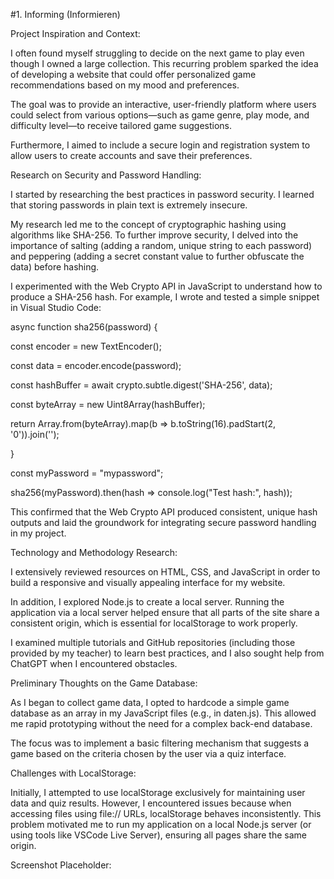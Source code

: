 ﻿

#1. Informing (Informieren)

Project Inspiration and Context:

I often found myself struggling to decide on the next game to play even though I owned a large collection. This recurring problem sparked the idea of developing a website that could offer personalized game recommendations based on my mood and preferences.

The goal was to provide an interactive, user-friendly platform where users could select from various options—such as game genre, play mode, and difficulty level—to receive tailored game suggestions.

Furthermore, I aimed to include a secure login and registration system to allow users to create accounts and save their preferences.

Research on Security and Password Handling:

I started by researching the best practices in password security. I learned that storing passwords in plain text is extremely insecure.

My research led me to the concept of cryptographic hashing using algorithms like SHA-256. To further improve security, I delved into the importance of salting (adding a random, unique string to each password) and peppering (adding a secret constant value to further obfuscate the data) before hashing.

I experimented with the Web Crypto API in JavaScript to understand how to produce a SHA-256 hash. For example, I wrote and tested a simple snippet in Visual Studio Code:

async function sha256(password) {

const encoder = new TextEncoder();

const data = encoder.encode(password);

const hashBuffer = await crypto.subtle.digest('SHA-256', data);

const byteArray = new Uint8Array(hashBuffer);

return Array.from(byteArray).map(b => b.toString(16).padStart(2, '0')).join('');

}

const myPassword = "mypassword";

sha256(myPassword).then(hash => console.log("Test hash:", hash));

This confirmed that the Web Crypto API produced consistent, unique hash outputs and laid the groundwork for integrating secure password handling in my project.

Technology and Methodology Research:

I extensively reviewed resources on HTML, CSS, and JavaScript in order to build a responsive and visually appealing interface for my website.

In addition, I explored Node.js to create a local server. Running the application via a local server helped ensure that all parts of the site share a consistent origin, which is essential for localStorage to work properly.

I examined multiple tutorials and GitHub repositories (including those provided by my teacher) to learn best practices, and I also sought help from ChatGPT when I encountered obstacles.

Preliminary Thoughts on the Game Database:

As I began to collect game data, I opted to hardcode a simple game database as an array in my JavaScript files (e.g., in daten.js). This allowed me rapid prototyping without the need for a complex back-end database.

The focus was to implement a basic filtering mechanism that suggests a game based on the criteria chosen by the user via a quiz interface.

Challenges with LocalStorage:

Initially, I attempted to use localStorage exclusively for maintaining user data and quiz results. However, I encountered issues because when accessing files using file:// URLs, localStorage behaves inconsistently. This problem motivated me to run my application on a local Node.js server (or using tools like VSCode Live Server), ensuring all pages share the same origin.

Screenshot Placeholder:
